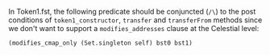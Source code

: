 In Token1.fst, the following predicate should be conjuncted (`/\`) to the post conditions of `token1_constructor`, `transfer` and `transferFrom` methods since we don't want to support a `modifies_addresses` clause at the Celestial level:
```
(modifies_cmap_only (Set.singleton self) bst0 bst1)
```